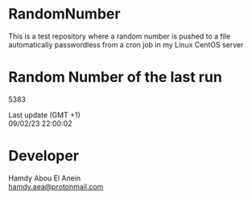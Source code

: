 # RandomNumber    
This is a test repository where a random number is pushed to a file automatically passwordless from a cron job in my Linux CentOS server    
# Random Number of the last run   
5383
      
Last update (GMT +1)    
09/02/23 22:00:02
# Developer    
Hamdy Abou El Anein   
hamdy.aea@protonmail.com
